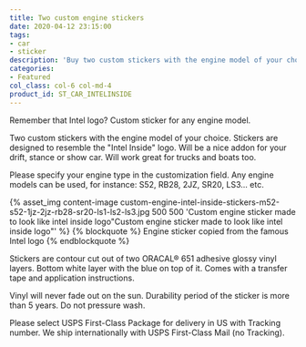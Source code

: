 ```yaml
---
title: Two custom engine stickers
date: 2020-04-12 23:15:00
tags:
- car
- sticker
description: 'Buy two custom stickers with the engine model of your choice. Stickers resemble the "Intel Inside" logo.'
categories:
- Featured
col_class: col-6 col-md-4
product_id: ST_CAR_INTELINSIDE
---
```


Remember that Intel logo? Custom sticker for any engine model.

<!-- more -->

Two custom stickers with the engine model of your choice. Stickers are designed to resemble the "Intel Inside" logo. Will be a nice addon for your drift, stance or show car. Will work great for trucks and boats too. 

Please specify your engine type in the customization field. Any engine models can be used, for instance: S52, RB28, 2JZ, SR20, LS3... etc.

{% asset_img content-image custom-engine-intel-inside-stickers-m52-s52-1jz-2jz-rb28-sr20-ls1-ls2-ls3.jpg 500 500 'Custom engine sticker made to look like intel inside logo"Custom engine sticker made to look like intel inside logo"' %}
{% blockquote %}
Engine sticker copied from the famous Intel logo
{% endblockquote %}

Stickers are contour cut out of two ORACAL® 651 adhesive glossy vinyl layers. Bottom white layer with the blue on top of it. Comes with a transfer tape and application instructions.

Vinyl will never fade out on the sun. Durability period of the sticker is more than 5 years. Do not pressure wash.

Please select USPS First-Class Package for delivery in US with Tracking number. We ship internationally with USPS First-Class Mail (no Tracking).

